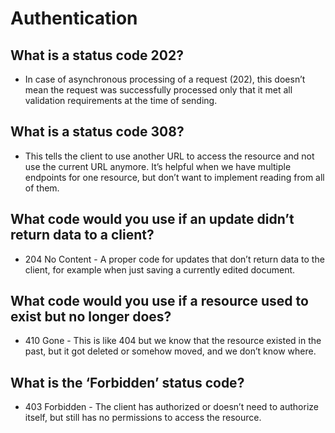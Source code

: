# Authentication

## What is a status code 202?

* In case of asynchronous processing of a request (202), this doesn’t mean the request was successfully processed only that it met all validation requirements at the time of sending.

## What is a status code 308?

* This tells the client to use another URL to access the resource and not use the current URL anymore. It’s helpful when we have multiple endpoints for one resource, but don’t want to implement reading from all of them.

## What code would you use if an update didn’t return data to a client?

* 204 No Content - A proper code for updates that don’t return data to the client, for example when just saving a currently edited document.

## What code would you use if a resource used to exist but no longer does?

* 410 Gone - This is like 404 but we know that the resource existed in the past, but it got deleted or somehow moved, and we don’t know where.

## What is the ‘Forbidden’ status code?

* 403 Forbidden - The client has authorized or doesn’t need to authorize itself, but still has no permissions to access the resource.
